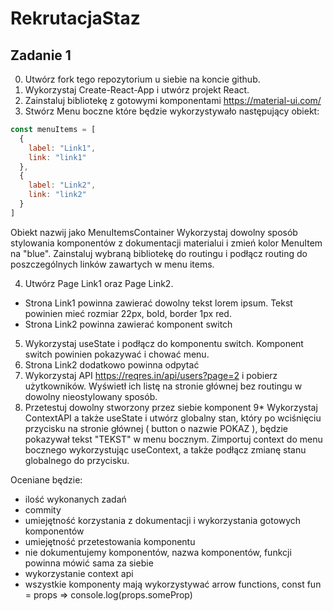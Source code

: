 # RekrutacjaStaz

## Zadanie 1
0. Utwórz fork tego repozytorium u siebie na koncie github.
1. Wykorzystaj Create-React-App i utwórz projekt React.
2. Zainstaluj bibliotekę z gotowymi komponentami https://material-ui.com/
3. Stwórz Menu boczne które będzie wykorzystywało następujący obiekt:

```javascript
const menuItems = [
  {
    label: "Link1",
    link: "link1"
  },
  {
    label: "Link2",
    link: "link2"
  }
]
```

Obiekt nazwij jako MenuItemsContainer
Wykorzystaj dowolny sposób stylowania komponentów z dokumentacji materialui i zmień kolor MenuItem na "blue".
Zainstaluj wybraną bibliotekę do routingu i podłącz routing do poszczególnych linków zawartych w menu items.

4. Utwórz Page Link1 oraz Page Link2. 

- Strona Link1 powinna zawierać dowolny tekst lorem ipsum. Tekst powinien mieć rozmiar 22px, bold, border 1px red.
- Strona Link2 powinna zawierać komponent switch

5. Wykorzystaj useState i podłącz do komponentu switch. Komponent switch powinien pokazywać i chować menu.
6. Strona Link2 dodatkowo powinna odpytać
7. Wykorzystaj API https://reqres.in/api/users?page=2 i pobierz użytkowników. Wyświetł ich listę na stronie głównej bez routingu w dowolny nieostylowany sposób.
8. Przetestuj dowolny stworzony przez siebie komponent
9* Wykorzystaj ContextAPI a także useState i utwórz globalny stan, który po wciśnięciu przycisku na stronie głównej ( button o nazwie POKAZ ), będzie pokazywał tekst "TEKST" w menu bocznym. Zimportuj context do menu bocznego wykorzystując useContext, a także podłącz zmianę stanu globalnego do przycisku.


Oceniane będzie:
- ilość wykonanych zadań
- commity
- umiejętność korzystania z dokumentacji i wykorzystania gotowych komponentów
- umiejętność przetestowania komponentu
- nie dokumentujemy komponentów, nazwa komponentów, funkcji powinna mówić sama za siebie
- wykorzystanie context api
- wszystkie komponenty mają wykorzystywać arrow functions, const fun = props => console.log(props.someProp)
